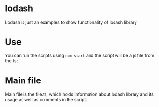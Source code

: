 # lodash

Lodash is just an examples to show functionality of lodash library

# Use

You can run the scripts using `npm start`
and the script will be a js file from the ts;

# Main file
Main file is the file.ts, which holds information about lodash library and its usage
as well as comments in the script.
